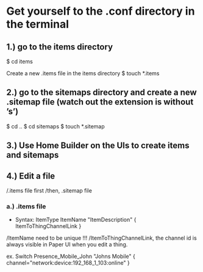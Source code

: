# Get yourself to the .conf directory in the terminal

## 1.) go to the items directory

$ cd items

Create a new .items file in the items directory
$ touch *.items


## 2.) go to the sitemaps directory and create a new .sitemap file (watch out the extension is without ’s’)

$ cd ..
$ cd sitemaps
$ touch *.sitemap



## 3.) Use Home Builder on the UIs to create items and sitemaps



## 4.) Edit a file
/.items file first
/then, .sitemap file

### a.) .items file

* Syntax:
    ItemType     ItemName    "ItemDescription"    <ItemIcon>    { ItemToThingChannelLink }

/ItemName need to be unique !!!
/ItemToThingChannelLink, the channel id is always visible in Paper UI when you edit a thing.

ex. Switch Presence_Mobile_John "Johns Mobile" <network> { channel="network:device:192_168_1_103:online" }
